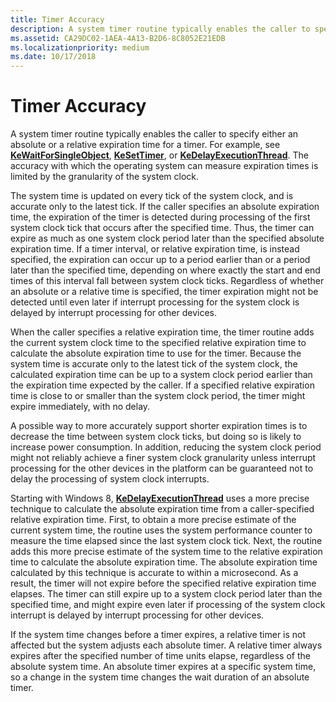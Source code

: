 ```yaml
---
title: Timer Accuracy
description: A system timer routine typically enables the caller to specify either an absolute or a relative expiration time for a timer.
ms.assetid: CA29DC02-1AEA-4A13-B2D6-8C8052E21EDB
ms.localizationpriority: medium
ms.date: 10/17/2018
---
```


# Timer Accuracy


A system timer routine typically enables the caller to specify either an absolute or a relative expiration time for a timer. For example, see [**KeWaitForSingleObject**](https://msdn.microsoft.com/library/windows/hardware/ff553350), [**KeSetTimer**](https://msdn.microsoft.com/library/windows/hardware/ff553286), or [**KeDelayExecutionThread**](https://msdn.microsoft.com/library/windows/hardware/ff551986). The accuracy with which the operating system can measure expiration times is limited by the granularity of the system clock.

The system time is updated on every tick of the system clock, and is accurate only to the latest tick. If the caller specifies an absolute expiration time, the expiration of the timer is detected during processing of the first system clock tick that occurs after the specified time. Thus, the timer can expire as much as one system clock period later than the specified absolute expiration time. If a timer interval, or relative expiration time, is instead specified, the expiration can occur up to a period earlier than or a period later than the specified time, depending on where exactly the start and end times of this interval fall between system clock ticks. Regardless of whether an absolute or a relative time is specified, the timer expiration might not be detected until even later if interrupt processing for the system clock is delayed by interrupt processing for other devices.

When the caller specifies a relative expiration time, the timer routine adds the current system clock time to the specified relative expiration time to calculate the absolute expiration time to use for the timer. Because the system time is accurate only to the latest tick of the system clock, the calculated expiration time can be up to a system clock period earlier than the expiration time expected by the caller. If a specified relative expiration time is close to or smaller than the system clock period, the timer might expire immediately, with no delay.

A possible way to more accurately support shorter expiration times is to decrease the time between system clock ticks, but doing so is likely to increase power consumption. In addition, reducing the system clock period might not reliably achieve a finer system clock granularity unless interrupt processing for the other devices in the platform can be guaranteed not to delay the processing of system clock interrupts.

Starting with Windows 8, [**KeDelayExecutionThread**](https://msdn.microsoft.com/library/windows/hardware/ff551986) uses a more precise technique to calculate the absolute expiration time from a caller-specified relative expiration time. First, to obtain a more precise estimate of the current system time, the routine uses the system performance counter to measure the time elapsed since the last system clock tick. Next, the routine adds this more precise estimate of the system time to the relative expiration time to calculate the absolute expiration time. The absolute expiration time calculated by this technique is accurate to within a microsecond. As a result, the timer will not expire before the specified relative expiration time elapses. The timer can still expire up to a system clock period later than the specified time, and might expire even later if processing of the system clock interrupt is delayed by interrupt processing for other devices.

If the system time changes before a timer expires, a relative timer is not affected but the system adjusts each absolute timer. A relative timer always expires after the specified number of time units elapse, regardless of the absolute system time. An absolute timer expires at a specific system time, so a change in the system time changes the wait duration of an absolute timer.

 

 




